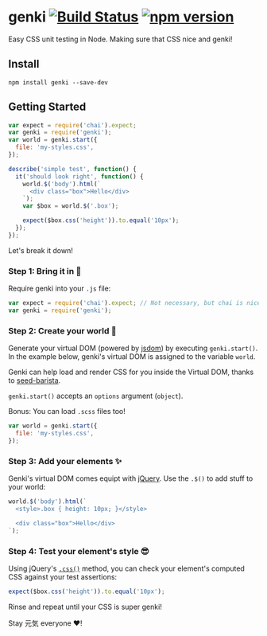 # genki [![Build Status](https://travis-ci.org/ItsJonQ/genki.svg?branch=master)](https://travis-ci.org/ItsJonQ/genki) [![npm version](https://badge.fury.io/js/genki.svg)](https://badge.fury.io/js/genki)

Easy CSS unit testing in Node.
Making sure that CSS nice and genki!

## Install

```
npm install genki --save-dev
```

## Getting Started

```js
var expect = require('chai').expect;
var genki = require('genki');
var world = genki.start({
  file: 'my-styles.css',
});

describe('simple test', function() {
  it('should look right', function() {
    world.$('body').html(`
      <div class="box">Hello</div>
    `);
    var $box = world.$('.box');

    expect($box.css('height')).to.equal('10px');
  });
});
```

Let's break it down!

### Step 1: Bring it in 💪

Require genki into your `.js` file:

```js
var expect = require('chai').expect; // Not necessary, but chai is nice
var genki = require('genki');
```

### Step 2: Create your world 🌈

Generate your virtual DOM (powered by [jsdom](https://github.com/tmpvar/jsdom)) by executing `genki.start()`. In the example below, genki's virtual DOM is assigned to the variable `world`.

Genki can help load and render CSS for you inside the Virtual DOM, thanks to [seed-barista](https://github.com/helpscout/seed-barista).

`genki.start()` accepts an `options` argument (`object`).

Bonus: You can load `.scss` files too!

```js
var world = genki.start({
  file: 'my-styles.css',
});
```

### Step 3: Add your elements ✨

Genki's virtual DOM comes equipt with [jQuery](https://github.com/jquery/jquery). Use the `.$()` to add stuff to your world:

```js
world.$('body').html(`
  <style>.box { height: 10px; }</style>

  <div class="box">Hello</div>
`);
```

### Step 4: Test your element's style 😎

Using jQuery's [`.css()`](http://api.jquery.com/css/) method, you can check your element's computed CSS against your test assertions:

```js
expect($box.css('height')).to.equal('10px');
```

Rinse and repeat until your CSS is super genki!


Stay 元気 everyone ❤️!
